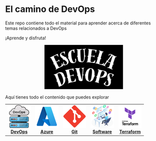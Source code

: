# El camino de DevOps

Este repo contiene todo el material para aprender acerca de diferentes temas relacionados a DevOps

¡Aprende y disfruta!

<!-- markdownlint-disable -->
<div style="text-align: center;">
  <img src="assets/escuela.jpg" width="50%">
</div>

Aquí tienes todo el contenido que puedes explorar

<center>
    <table>
        <tr>
            <td align="center"><a href="topics/devops/README.md"><img src="assets/images/devops.png" width="75px;" height="75px;" alt="DevOps" /><br /><b>DevOps</b></a></td>
            <td align="center"><a href="topics/git/README.md"><img src="assets/images/azure.png" width="75px;" height="75px;" alt="Azure"/><br /><b>Azure</b></a></td>
            <td align="center"><a href="#network"><img src="assets/images/git.png" width="75px;" height="75px;" alt="Git"/><br /><b>Git</b></a></td>
            <td align="center"><a href="#hardware"><img src="assets/images/software.png" width="75px;" height="75px;" alt="Software"/><br /><b>Software</b></a></td>
            <td align="center"><a href="topics/kubernetes/README.md"><img src="assets/images/terraform.png" width="75px;" height="75px;" alt="Terraform"/><br /><b>Terraform</b></a></td>
        </tr>
    </table>
</center>


